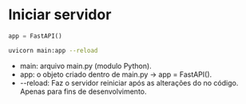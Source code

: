 # Iniciar servidor

```python
app = FastAPI()
```

```bash
uvicorn main:app --reload
```

- main: arquivo main.py (modulo Python).
- app: o objeto criado dentro de main.py -> app = FastAPI().
- --reload: Faz o servidor reiniciar após as alterações do no código. Apenas para fins de desenvolvimento.
